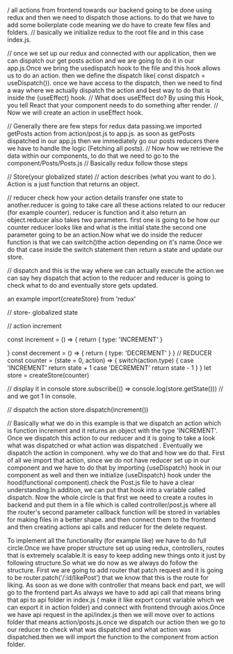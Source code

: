 / all actions from frontend towards our backend going to be done using redux and then we need to dispatch those actions. to do that we have to add some boilerplate code meaning we do have to create few files and folders.
// basically we initialize redux to the root file and in this case index.js.

// once we set up our redux and connected with our application, then we can dispatch our get posts action and we are going to do it in our app.js.Once we bring the usedispatch hook to the file and this hook allows us to do an action. then we define the dispatch like( const dispatch = useDispatch()). once we have access to the dispatch, then we need to find a way where we actually dispatch the action and best way to do that is inside the {useEffect} hook.
// What does useEffect do? By using this Hook, you tell React that your component needs to do something after render.
// Now we will create an action in useEffect hook.

// Generally there are few steps for redux data passing.we imported getPosts action from action/post.js to app.js. as soon as getPosts dispatched in our app.js then we immediately go our posts reducers there we have to handle the logic (Fetching all posts).
// Now how we retrieve the data within our components, to do that we need to go to the component/Posts/Posts.js
// Basically redux follow those steps

// Store(your globalized state)
// action describes (what you want to do ). Action is a just function that returns an object.

// reducer check how your action details transfer one state to another.reducer is going to take care all these actions related to our reducer (for example counter). reducer is function and it also return an object.reducer also takes two parameters. first one is going to be how our counter reducer looks like and what is the initial state.the second one parameter going to be an action.Now what we do inside the reducer function is that we can switch()the action depending on it's name.Once we do that case inside the switch statement then return a state and update our store.

// dispatch and this is the way where we can actually execute the action.we can say hey dispatch that action to the reducer and reducer is going to check what to do and eventually store gets updated.

an example
import{createStore} from 'redux'

// store- globalized state

// action increment

const increment = () => {
return {
type: 'INCREMENT'
}

}
const decrement = () => {
return {
type: 'DECREMENT'
}
}
// REDUCER
const counter = (state = 0, action) => {
switch(action.type) {
case 'INCREMENT'
return state + 1
case 'DECREMENT'
return state - 1
}
}
let store = createStore(counter)

// display it in console
store.subscribe(() => console.log(store.getState())) // and we got 1 in console.

// dispatch the action
store.dispatch(increment())

// Basically what we do in this example is that we dispatch an action which is function increment and it returns an object with the type 'INCREMENT'. Once we dispatch this action to our reducer and it is going to take a look what was dispatched or what action was dispatched . Eventually we dispatch the action in component. why we do that and how we do that. First of all we import that action, since we do not have reducer set up in our component and we have to do that by importing {useDispatch} hook in our component as well and then we initialize {useDispatch} hook under the hood(functional component).check the Post.js file to have a clear understanding.In addition, we can put that hook into a variable called dispatch.
Now the whole circle is that first we need to create a routes in backend and put them in a file which is called controller/post.js where all the router's second parameter callback function will be stored in variables for making files in a better shape. and then connect them to the frontend and then creating actions api calls and reducer for the delete request.

To implement all the functionality (for example like) we have to do full circle.Once we have proper structure set up using redux, controllers, routes that is extremely scalable.It is easy to keep adding new things onto it just by following structure.So what we do now as we always do follow the structure. First we are going to add router that patch request and it is going to be router.patch('/:id/likePost') that we know that this is the route for liking. As soon as we done with controller that means back end part, we will go to the frontend part.As always we have to add api call that means bring that api to api folder in index.js ( make it like export const variable which we can export it in action folder) and connect with frontend through axios.Once we have api request in the api/index.js then we will move over to actions folder that means action/posts.js.once we dispatch our action then we go to our reducer to check what was dispatched and what action was dispatched.then we will import the function to the component from action folder.
